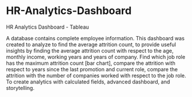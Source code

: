 # HR-Analytics-Dashboard
HR Analytics Dashboard - Tableau


A database contains complete employee information. This dashboard was created to analyze to find the average attrition count, to provide useful insights by finding the average attrition count with respect to the age, monthly income, working years and years of company. Find which job role has the maximum attrition count [bar chart], compare the attrition with respect to years since the last promotion and current role, compare the attrition with the number of companies worked with respect to the job role. To create analytics with calculated fields, advanced dashboard, and storytelling.
